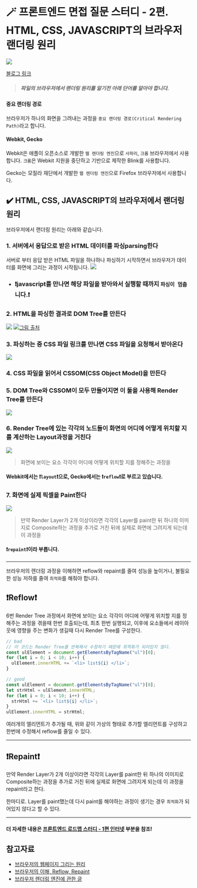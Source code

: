 # 🪄 프론트엔드 면접 질문 스터디 - 2편. HTML, CSS, JAVASCRIPT의 브라우저 랜더링 원리

![](https://velog.velcdn.com/images/mj9457/post/4417bb11-a9a7-483b-9c05-21bc84cd5141/image.png)

[블로그 링크](https://velog.io/@mj9457/%ED%94%84%EB%A1%A0%ED%8A%B8%EC%97%94%EB%93%9C-%EB%A9%B4%EC%A0%91-%EC%A7%88%EB%AC%B8-%EC%8A%A4%ED%84%B0%EB%94%94-2%ED%8E%B8.-HTML-CSS-JAVASCRIPT%EC%9D%98-%EB%B8%8C%EB%9D%BC%EC%9A%B0%EC%A0%80-%EB%9E%9C%EB%8D%94%EB%A7%81-%EC%9B%90%EB%A6%AC)

> ##### 파일의 브라우저에서 랜더링 원리를 알기전 아래 단어를 알아야 합니다.

#### 중요 랜더링 경로

브라우저가 하나의 화면을 그려내는 과정을 `중요 랜더링 경로(Critical Rendering Path)`라고 합니다.

#### Webkit, Gecko

Webkit은 애플이 오픈소스로 개발한 `웹 렌더링 엔진`으로 `사파리`, `크롬` 브라우저에서 사용합니다.
`크롬`은 Webkit 지원을 중단하고 기반으로 제작한 Blink를 사용합니다.

Gecko는 모질라 재단에서 개발한 `웹 렌더링 엔진`으로 Firefox 브라우저에서 사용합니다.

## ✔️ HTML, CSS, JAVASCRIPT의 브라우저에서 랜더링 원리

브라우저에서 랜더링 원리는 아래와 같습니다.

### 1. 서버에서 응답으로 받은 HTML 데이터를 파싱parsing한다

서버로 부터 응답 받은 HTML 파일을 하나하나 파싱하기 시작하면서 브라우저가 데이터를 화면에 그리는 과정이 시작됩니다.
![](https://velog.velcdn.com/images/mj9457/post/184f90e2-d362-4307-8bd5-7a8731a825ae/image.png)

>

- ### ❗javascript를 만나면 해당 파일을 받아와서 실행할 때까지 `파싱이 멈춥`니다.❗

### 2. HTML을 파싱한 결과로 DOM Tree를 만든다

![](https://velog.velcdn.com/images/mj9457/post/00298fdc-cc3c-4b99-a7e1-866b7235f492/image.png) ![](https://velog.velcdn.com/images/mj9457/post/ecf1dfc4-577c-4c8f-a97b-0a89ae21bcce/image.png)[그림 출처](https://developers.google.com/web/fundamentals/performance/critical-rendering-path/constructing-the-object-model?hl=ko)

### 3. 파싱하는 중 CSS 파일 링크를 만나면 CSS 파일을 요청해서 받아온다

![](https://velog.velcdn.com/images/mj9457/post/0360f5aa-29aa-4f17-8f11-a0e131b31fa3/image.png)

### 4. CSS 파일을 읽어서 CSSOM(CSS Object Model)을 만든다

### 5. DOM Tree와 CSSOM이 모두 만들어지면 이 둘을 사용해 Render Tree를 만든다

![](https://velog.velcdn.com/images/mj9457/post/e6efb829-db15-4d5e-a06a-762d83d73f40/image.png)

### 6. Render Tree에 있는 각각의 노드들이 화면의 어디에 어떻게 위치할 지를 계산하는 Layout과정을 거친다

![](https://velog.velcdn.com/images/mj9457/post/e05639b9-e98c-4d26-ad97-37fb4c687fa7/image.png)

> 화면에 보이는 요소 각각이 어디에 어떻게 위치할 지를 정해주는 과정을

#### Webkit에서는 ❗`layout`❗으로, Gecko에서는 ❗`reflow`❗로 부르고 있습니다.

### 7. 화면에 실제 픽셀을 Paint한다

![](https://velog.velcdn.com/images/mj9457/post/22e9893a-961e-46d5-b621-2aad10ceeb43/image.png)

> 만약 Render Layer가 2개 이상이라면 각각의 Layer를 paint한 뒤 하나의 이미지로 Composite하는 과정을 추가로 거친 뒤에 실제로 화면에 그려지게 되는데 이 과정을

#### ❗`repaint`❗이라 부릅니다.

---

브라우저의 렌더링 과정을 이해하면 reflow와 repaint를 줄여 성능을 높이거나, 불필요한 성능 저하를 줄여 `최적화`를 해줘야 합니다.

## ❗Reflow❗

6번 Render Tree 과정에서 화면에 보이는 요소 각각이 어디에 어떻게 위치할 지를 정해주는 과정을 겪을때 한번 호출되는데, 최초 한번 실행되고, 이후에 요소들에서 레이아웃에 영향을 주는 변화가 생길때 다시 Render Tree를 구성한다.

```javascript
// bad
// 이 코드는 Render Tree를 반복해서 수정하기 때문에 최적화가 되어있지 않다.
const ulElement = document.getElementsByTagName("ul")[0];
for (let i = 0; i < 10; i++) {
  ulElement.innerHTML += `<li> list${i} </li>`;
}

// good
const ulElement = document.getElementsByTagName("ul")[0];
let strHtml = ulElement.innerHTML;
for (let i = 0; i < 10; i++) {
  strHtml += `<li> list${i} </li>`;
}
ulElement.innerHTML = strHtml;
```

여러개의 엘리먼트가 추가될 때, 위와 같이 가상의 형태로 추가할 엘리먼트를 구성하고 한번에 수정해서 reflow를 줄일 수 있다.

---

## ❗Repaint❗

만약 Render Layer가 2개 이상이라면 각각의 Layer를 paint한 뒤 하나의 이미지로 Composite하는 과정을 추가로 거친 뒤에 실제로 화면에 그려지게 되는데 이 과정을 repaint라고 한다.

한마디로. Layer를 paint했는데 다시 paint를 해야하는 과정이 생기는 경우 `최적화`가 되어있지 않다고 할 수 있다.

---

>

#### 더 자세한 내용은 [프론트엔드 로드맵 스터디 - 1편 인터넷](https://velog.io/@mj9457/%EC%9B%B9-%EB%B8%8C%EB%9D%BC%EC%9A%B0%EC%A0%80-%EC%A0%95%EB%A6%AC-1%ED%8E%B8-%EC%9D%B8%ED%84%B0%EB%84%B7) 부분을 참조!

## 참고자료

- [ 브라우저의 웹페이지 그리는 원리](https://m.post.naver.com/viewer/postView.nhn?volumeNo=8431285&memberNo=34176766)
- [브라우저의 이해, Reflow, Repaint](https://falsy.me/%EB%B8%8C%EB%9D%BC%EC%9A%B0%EC%A0%80%EC%9D%98-%EC%9D%B4%ED%95%B4-1-reflow-repaint%EC%97%90-%EB%8C%80%ED%95%98%EC%97%AC-%EC%95%8C%EC%95%84%EB%B4%85%EB%8B%88%EB%8B%A4/)
- [브라우저 렌더링 엔진에 관한 글](https://12bme.tistory.com/208)
